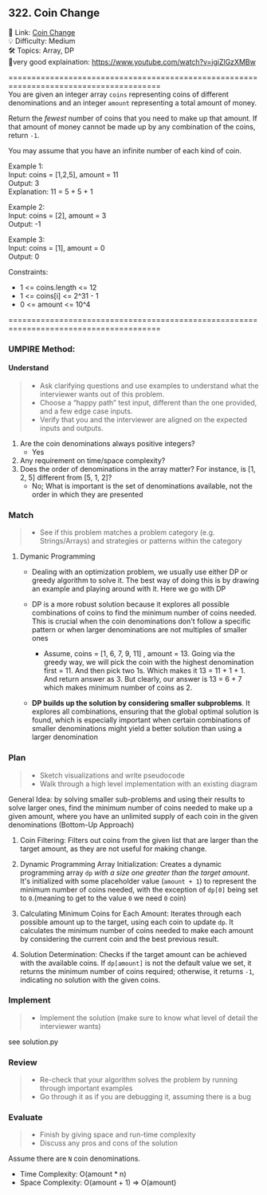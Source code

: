 ## 322. Coin Change
🔗  Link: [Coin Change](https://leetcode.com/problems/coin-change/description/)<br>
💡 Difficulty: Medium<br>
🛠️ Topics: Array, DP<br>
🎈very good explaination: https://www.youtube.com/watch?v=jgiZlGzXMBw

=======================================================================================<br>
You are given an integer array `coins` representing coins of different denominations and an integer `amount` representing a total amount of money.<br>

Return the *fewest* number of coins that you need to make up that amount. If that amount of money cannot be made up by any combination of the coins, return `-1`.<br>

You may assume that you have an infinite number of each kind of coin.<br>

Example 1:<br>
Input: coins = [1,2,5], amount = 11<br>
Output: 3<br>
Explanation: 11 = 5 + 5 + 1<br>

Example 2:<br>
Input: coins = [2], amount = 3<br>
Output: -1<br>

Example 3:<br>
Input: coins = [1], amount = 0<br>
Output: 0<br>

Constraints:<br>
- 1 <= coins.length <= 12
- 1 <= coins[i] <= 2^31 - 1
- 0 <= amount <= 10^4

=======================================================================================<br>
### UMPIRE Method:
#### Understand

> - Ask clarifying questions and use examples to understand what the interviewer wants out of this problem.
> - Choose a “happy path” test input, different than the one provided, and a few edge case inputs. 
> - Verify that you and the interviewer are aligned on the expected inputs and outputs.
1. Are the coin denominations always positive integers?
    - Yes
2. Any requirement on time/space complexity?
3. Does the order of denominations in the array matter? For instance, is [1, 2, 5] different from [5, 1, 2]?
    - No; What is important is the set of denominations available, not the order in which they are presented

### Match
> - See if this problem matches a problem category (e.g. Strings/Arrays) and strategies or patterns within the category


1)  Dymanic Programming <br>
    - Dealing with an optimization problem, we usually use either DP or greedy algorithm to solve it. The best way of doing this is by drawing an example and playing around with it. Here we go with DP
    - DP is a more robust solution because it explores all possible combinations of coins to find the minimum number of coins needed. This is crucial when the coin denominations don't follow a specific pattern or when larger denominations are not multiples of smaller ones
        - Assume, coins = [1, 6, 7, 9, 11] , amount = 13. Going via the greedy way, we will pick the coin with the highest denomination first = 11. And then pick two 1s. Which makes it 13 = 11 + 1 + 1. And return answer as 3. But clearly, our answer is 13 = 6 + 7 which makes minimum number of coins as 2. 
    
    - **DP builds up the solution by considering smaller subproblems**. It explores all combinations, ensuring that the global optimal solution is found, which is especially important when certain combinations of smaller denominations might yield a better solution than using a larger denomination


### Plan
> - Sketch visualizations and write pseudocode
> - Walk through a high level implementation with an existing diagram

General Idea: by solving smaller sub-problems and using their results to solve larger ones, find the minimum number of coins needed to make up a given amount, where you have an unlimited supply of each coin in the given denominations (Bottom-Up Approach)

1) Coin Filtering: 
Filters out coins from the given list that are larger than the target amount, as they are not useful for making change.

2) Dynamic Programming Array Initialization: 
Creates a dynamic programming array `dp` *with a size one greater than the target amount*. It's initialized with some placeholder value (`amount + 1`) to represent the minimum number of coins needed, with the exception of `dp[0]` being set to `0`.(meaning to get to the value `0` we need `0` coin)

3) Calculating Minimum Coins for Each Amount: 
Iterates through each possible amount up to the target, using each coin to update `dp`. It calculates the minimum number of coins needed to make each amount by considering the current coin and the best previous result.

4) Solution Determination: Checks if the target amount can be achieved with the available coins. If `dp[amount]` is not the default value we set, it returns the minimum number of coins required; otherwise, it returns `-1`, indicating no solution with the given coins.



### Implement
> - Implement the solution (make sure to know what level of detail the interviewer wants)

see solution.py

### Review
> - Re-check that your algorithm solves the problem by running through important examples
> - Go through it as if you are debugging it, assuming there is a bug
### Evaluate
> - Finish by giving space and run-time complexity
> - Discuss any pros and cons of the solution

Assume there are `N` coin denominations.

- Time Complexity: O(amount * n)
- Space Complexity: O(amount + 1) => O(amount)
